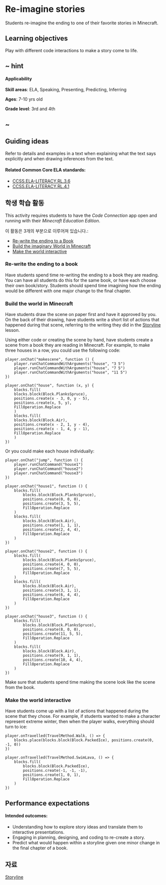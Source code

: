 # Re-imagine stories

Students re-imagine the ending to one of their favorite stories in Minecraft.

## Learning objectives

Play with different code interactions to make a story come to life.

## ~ hint

#### Applicability

**Skill areas**: ELA, Speaking, Presenting, Predicting, Inferring

**Ages**: 7-10 yrs old

**Grade level**: 3rd and 4th

## ~

## Guiding ideas

Refer to details and examples in a text when explaining what the text says explicitly and when drawing inferences from the text.

#### Related Common Core ELA standards:

* [CCSS.ELA-LITERACY.RL.3.6](http://www.corestandards.org/ELA-Literacy/RL/3/#CCSS.ELA-Literacy.RL.3.6)
* [CCSS.ELA-LITERACY.RL.4.1](http://www.corestandards.org/ELA-Literacy/RL/4/#CCSS.ELA-Literacy.RL.4.1)

## 학생 학습 활동

This activity requires students to have the *Code Connection* app open and running with their *Minecraft Education Edition*.

이 활동은 3개의 부분으로 이루어져 있습니다.:

* [Re-write the ending to a Book](#re-write-the-ending-to-a-book)
* [Build the imaginary World in Minecraft](#build-the-world-in-minecraft)
* [Make the world interactive](#make-the-world-interactive)

### Re-write the ending to a book

Have students spend time re-writing the ending to a book they are reading. You can have all students do this for the same book, or have each choose their own book/story. Students should spend time imagining how the ending would be different with one major change to the final chapter.

### Build the world in Minecraft

Have students draw the scene on paper first and have it approved by you. On the back of their drawing, have students write a short list of actions that happened during that scene, referring to the writing they did in the [Storyline](/lessons/storyline) lesson.

Using either code or creating the scene by hand, have students create a scene from a book they are reading in Minecraft. For example, to make three houses in a row, you could use the following code:

```blocks
player.onChat("makescene", function () {
    player.runChatCommandWithArguments("house", "3 5")
    player.runChatCommandWithArguments("house", "7 5")
    player.runChatCommandWithArguments("house", "11 5")
})

player.onChat("house", function (x, y) {
    blocks.fill(
    blocks.block(Block.PlanksSpruce),
    positions.create(x - 3, 0, y - 5),
    positions.create(x, 5, y),
    FillOperation.Replace
    )
    blocks.fill(
    blocks.block(Block.Air),
    positions.create(x - 2, 1, y - 4),
    positions.create(x - 1, 4, y - 1),
    FillOperation.Replace
    )
})
```

Or you could make each house individually:

```blocks
player.onChat("jump", function () {
    player.runChatCommand("house1")
    player.runChatCommand("house2")
    player.runChatCommand("house3")
})

player.onChat("house1", function () {
    blocks.fill(
        blocks.block(Block.PlanksSpruce),
        positions.create(0, 0, 0),
        positions.create(3, 5, 5),
        FillOperation.Replace
    )
    blocks.fill(
        blocks.block(Block.Air),
        positions.create(1, 1, 1),
        positions.create(2, 4, 4),
        FillOperation.Replace
    )
})

player.onChat("house2", function () {
    blocks.fill(
        blocks.block(Block.PlanksSpruce),
        positions.create(4, 0, 0),
        positions.create(7, 5, 5),
        FillOperation.Replace
    )
    blocks.fill(
        blocks.block(Block.Air),
        positions.create(3, 1, 1),
        positions.create(6, 4, 4),
        FillOperation.Replace
    )
})

player.onChat("house3", function () {
    blocks.fill(
        blocks.block(Block.PlanksSpruce),
        positions.create(8, 0, 0),
        positions.create(11, 5, 5),
        FillOperation.Replace
    )
    blocks.fill(
        blocks.block(Block.Air),
        positions.create(9, 1, 1),
        positions.create(10, 4, 4),
        FillOperation.Replace
    )
})
```

Make sure that students spend time making the scene look like the scene from the book.

### Make the world interactive

Have students come up with a list of actions that happened during the scene that they chose. For example, if students wanted to make a character represent extreme winter, then when the player walks, everything should turn to ice:

```blocks
player.onTravelled(TravelMethod.Walk, () => {
    blocks.place(blocks.block(Block.PackedIce), positions.create(0, -1, 0))
})

player.onTravelled(TravelMethod.SwimLava, () => {
    blocks.fill(
        blocks.block(Block.PackedIce),
        positions.create(-1, -1, -1),
        positions.create(1, 0, 1),
        FillOperation.Replace
    )
})
```

## Performance expectations

#### Intended outcomes:

* Understanding how to explore story ideas and translate them to interactive presentations.
* Engaging in planning, designing, and coding to re-create a story.
* Predict what would happen within a storyline given one minor change in the final chapter of a book.

## 자료

[Storyline](/lessons/storyline)